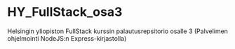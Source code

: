 # HY_FullStack_osa3
Helsingin yliopiston FullStack kurssin palautusrepsitorio osalle 3 (Palvelimen ohjelmointi NodeJS:n Express-kirjastolla)
